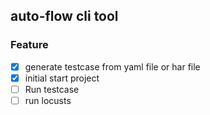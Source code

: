 ## auto-flow cli tool

### Feature

- [x] generate testcase from yaml file or har file
- [x] initial start project
- [ ] Run testcase
- [ ] run locusts
